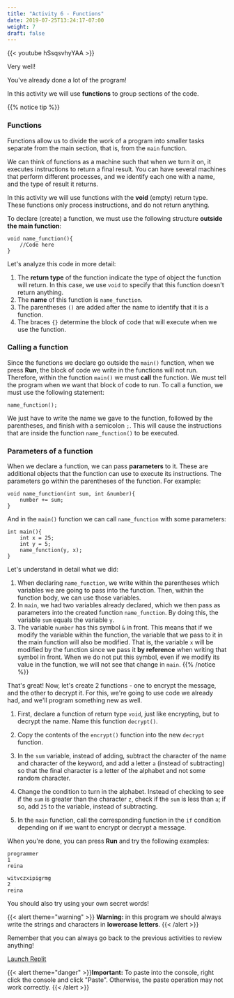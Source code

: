 ```yaml
---
title: "Activity 6 - Functions"
date: 2019-07-25T13:24:17-07:00
weight: 7
draft: false
---
```


{{< youtube hSsqsvhyYAA >}}

Very well!

You've already done a lot of the program!

In this activity we will use **functions** to group sections of the code.

{{% notice tip %}}

### Functions
Functions allow us to divide the work of a program into smaller tasks separate from the main section, that is, from the `main` function.

We can think of functions as a machine such that when we turn it on, it executes instructions to return a final result. You can have several machines that perform different processes, and we identify each one with a name, and the type of result it returns.

In this activity we will use functions with the **void** (empty) return type. These functions only process instructions, and do not return anything.

To declare (create) a function, we must use the following structure **outside the main function**:
```
void name_function(){
    //Code here
}
```
Let's analyze this code in more detail:
1. The **return type** of the function indicate the type of object the function will return. In this case, we use `void` to specify that this function doesn't return anything.
2. The **name** of this function is `name_function`.
3. The parentheses `()` are added after the name to identify that it is a function.
4. The braces `{}` determine the block of code that will execute when we use the function.

### Calling a function

Since the functions we declare go outside the `main()` function, when we press **Run**, the block of code we write in the functions will not run. Therefore, within the function `main()` we must **call** the function. We must tell the program when we want that block of code to run. To call a function, we must use the following statement:
```
name_function();
```
We just have to write the name we gave to the function, followed by the parentheses, and finish with a semicolon `;`.
This will cause the instructions that are inside the function `name_function()` to be executed.

### Parameters of a function
When we declare a function, we can pass **parameters** to it. These are additional objects that the function can use to execute its instructions.
The parameters go within the parentheses of the function. For example:
```
void name_function(int sum, int &number){
    number += sum;
}
```
And in the `main()` function we can call `name_function` with some parameters:
```
int main(){
    int x = 25;
    int y = 5;
    name_function(y, x);
}
```
Let's understand in detail what we did:
1. When declaring `name_function`, we write within the parentheses which variables we are going to pass into the function. Then, within the function body, we can use those variables.
2. In `main`, we had two variables already declared, which we then pass as parameters into the created function `name_function`. By doing this, the variable `sum` equals the variable `y`. 
3. The variable `number` has this symbol `&` in front. This means that if we modify the variable within the function, the variable that we pass to it in the main function will also be modified. That is, the variable `x` will be modified by the function since we pass it **by reference** when writing that symbol in front. When we do not put this symbol, even if we modify its value in the function, we will not see that change in `main`.
{{% /notice %}}

That's great!
Now, let's create 2 functions - one to encrypt the message, and the other to decrypt it. For this, we're going to use code we already had, and we'll program something new as well.

1. First, declare a function of return type `void`, just like encrypting, but to decrypt the name. Name this function `decrypt()`.

2. Copy the contents of the `encrypt()` function into the new `decrypt` function.

3. In the `sum` variable, instead of adding, subtract the character of the name and character of the keyword, and add a letter `a` (instead of subtracting) so that the final character is a letter of the alphabet and not some random character.

4. Change the condition to turn in the alphabet. Instead of checking to see if the `sum` is greater than the character `z`, check if the `sum` is less than `a`; if so, add `25` to the variable, instead of subtracting.

5. In the `main` function, call the corresponding function in the `if` condition depending on if we want to encrypt or decrypt a message.

When you're done, you can press **Run** and try the following examples:
```
programmer
1
reina
```
```
witvczxipigrmg
2
reina
```
You should also try using your own secret words!

{{< alert theme="warning" >}} **Warning:** in this program we should always write the strings and characters in **lowercase letters**. {{< /alert >}}

Remember that you can always go back to the previous activities to review anything!

<a class="my-2 mx-4 btn btn-info" href="https://replit.com/@nuevofoundation/activity-6-english" target="_blank">Launch Replit</a>

{{< alert theme="danger" >}}**Important:** To paste into the console, right click the console and click "Paste". Otherwise, the paste operation may not work correctly. {{< /alert >}}
